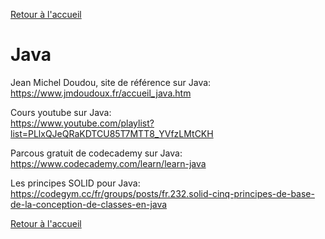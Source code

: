 [Retour à l'accueil](../../README.md)
# Java

Jean Michel Doudou, site de référence sur Java: \
https://www.jmdoudoux.fr/accueil_java.htm

Cours youtube sur Java: \
https://www.youtube.com/playlist?list=PLlxQJeQRaKDTCU85T7MTT8_YVfzLMtCKH

Parcous gratuit de codecademy sur Java: \
https://www.codecademy.com/learn/learn-java

Les principes SOLID pour Java: \
https://codegym.cc/fr/groups/posts/fr.232.solid-cinq-principes-de-base-de-la-conception-de-classes-en-java

[Retour à l'accueil]()